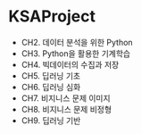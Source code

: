 # KSAProject

- CH2. 데이터 분석을 위한 Python
- CH3. Python을 활용한 기계학습
- CH4. 빅데이터의 수집과 저장
- CH5. 딥러닝 기초
- CH6. 딥러닝 심화
- CH7. 비지니스 문제 이미지
- CH8. 비지니스 문제 비정형
- CH9. 딥러닝 기반 
